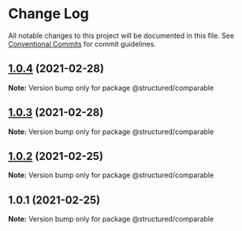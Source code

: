 # Change Log

All notable changes to this project will be documented in this file.
See [Conventional Commits](https://conventionalcommits.org) for commit guidelines.

## [1.0.4](https://github.com/js-structured/structured/compare/@structured/comparable@1.0.2...@structured/comparable@1.0.4) (2021-02-28)

**Note:** Version bump only for package @structured/comparable





## [1.0.3](https://github.com/js-structured/structured/compare/@structured/comparable@1.0.2...@structured/comparable@1.0.3) (2021-02-28)

**Note:** Version bump only for package @structured/comparable





## [1.0.2](https://github.com/js-structured/structured/compare/@structured/comparable@1.0.1...@structured/comparable@1.0.2) (2021-02-25)

**Note:** Version bump only for package @structured/comparable





## 1.0.1 (2021-02-25)

**Note:** Version bump only for package @structured/comparable
